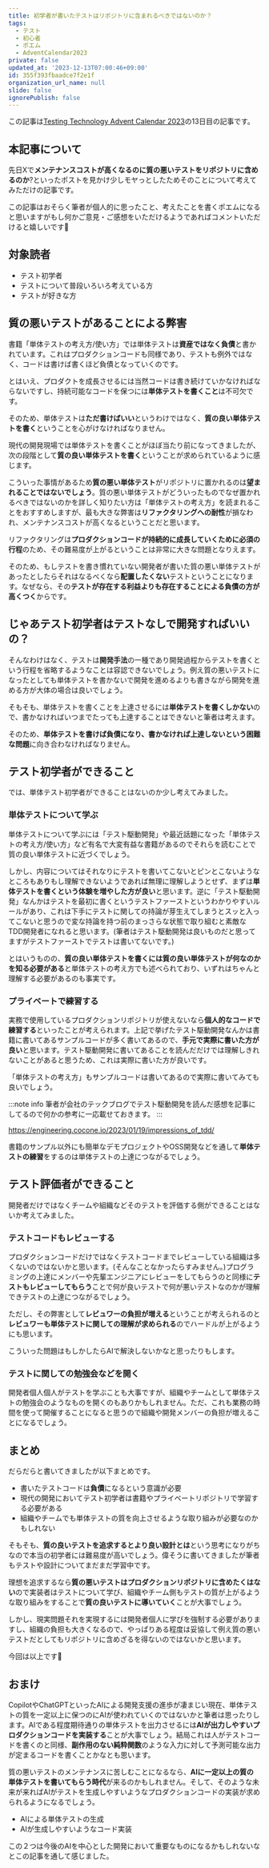 ```yaml
---
title: 初学者が書いたテストはリポジトリに含まれるべきではないのか？
tags:
  - テスト
  - 初心者
  - ポエム
  - AdventCalendar2023
private: false
updated_at: '2023-12-13T07:00:46+09:00'
id: 355f393fbaadce7f2e1f
organization_url_name: null
slide: false
ignorePublish: false
---
```


この記事は[Testing Technology Advent Calendar 2023](https://qiita.com/advent-calendar/2023/testing-tech)の13日目の記事です。

## 本記事について

先日Xで**メンテナンスコストが高くなるのに質の悪いテストをリポジトリに含めるのか**?といったポストを見かけ少しモヤっとしたためそのことについて考えてみただけの記事です。

この記事はおそらく筆者が個人的に思ったこと、考えたことを書くポエムになると思いますがもし何かご意見・ご感想をいただけるようであればコメントいただけると嬉しいです🙌

## 対象読者

- テスト初学者
- テストについて普段いろいろ考えている方
- テストが好きな方

## 質の悪いテストがあることによる弊害

書籍「単体テストの考え方/使い方」では単体テストは**資産ではなく負債**と書かれています。これはプロダクションコードも同様であり、テストも例外ではなく、コードは書けば書くほど負債となっていくのです。

とはいえ、プロダクトを成長させるには当然コードは書き続けていかなければならないですし、持続可能なコードを保つには**単体テストを書くこと**は不可欠です。

そのため、単体テストは**ただ書けばいい**というわけではなく、**質の良い単体テストを書く**ということを心がけなければなりません。

現代の開発現場では単体テストを書くことがほぼ当たり前になってきましたが、次の段階として**質の良い単体テストを書く**ということが求められているように感じます。

こういった事情があるため**質の悪い単体テスト**がリポジトリに置かれるのは**望まれることではないでしょう**。質の悪い単体テストがどういったものでなぜ置かれるべきではないのかを詳しく知りたい方は「単体テストの考え方」を読まれることをおすすめしますが、最も大きな弊害は**リファクタリングへの耐性**が損なわれ、メンテナンスコストが高くなるということだと思います。

リファクタリングは**プロダクションコードが持続的に成長していくために必須の行程**のため、その難易度が上がるということは非常に大きな問題となりえます。

そのため、もしテストを書き慣れていない開発者が書いた質の悪い単体テストがあったとしたらそれはなるべくなら**配置したくない**テストということになります。なぜなら、その**テストが存在する利益よりも存在することによる負債の方が高くつく**からです。

## じゃあテスト初学者はテストなしで開発すればいいの？

そんなわけはなく、テストは**開発手法**の一種であり開発過程からテストを書くという行程を省略するようなことは容認できないでしょう。例え質の悪いテストになったとしても単体テストを書かないで開発を進めるよりも書きながら開発を進める方が大体の場合は良いでしょう。

そもそも、単体テストを書くことを上達させるには**単体テストを書くしかない**ので、書かなければいつまでたっても上達することはできないと筆者は考えます。

そのため、**単体テストを書けば負債になり、書かなければ上達しないという困難な問題**に向き合わなければなりません。

## テスト初学者ができること

では、単体テスト初学者ができることはないのか少し考えてみました。

### 単体テストについて学ぶ

単体テストについて学ぶには「テスト駆動開発」や最近話題になった「単体テストの考え方/使い方」など有名で大変有益な書籍があるのでそれらを読むことで質の良い単体テストに近づくでしょう。

しかし、内容についてはそれなりにテストを書いてこないとピンとこないようなところもありもし理解できないようであれば無理に理解しようとせず、まずは**単体テストを書くという体験を増やした方が良い**と思います。逆に「テスト駆動開発」なんかはテストを最初に書くというテストファーストというわかりやすいルールがあり、これは下手にテストに関しての持論が芽生えてしまうとスッと入ってこないと思うので変な持論を持つ前のまっさらな状態で取り組むと素敵なTDD開発者になれると思います。(筆者はテスト駆動開発は良いものだと思ってますがテストファーストでテストは書いてないです。)

とはいうものの、**質の良い単体テストを書くには質の良い単体テストが何なのかを知る必要がある**と単体テストの考え方でも述べられており、いずれはちゃんと理解する必要があるのも事実です。

### プライベートで練習する

実務で使用しているプロダクションリポジトリが使えないなら**個人的なコードで練習する**といったことが考えられます。上記で挙げたテスト駆動開発なんかは書籍に書いてあるサンプルコードが多く書いてあるので、**手元で実際に書いた方が良い**と思います。テスト駆動開発に書いてあることを読んだだけでは理解しきれないことがあると思うため、これは実際に書いた方が良いです。

「単体テストの考え方」もサンプルコードは書いてあるので実際に書いてみても良いでしょう。

:::note info
筆者が会社のテックブログでテスト駆動開発を読んだ感想を記事にしてるので何かの参考に一応載せておきます。
:::

https://engineering.cocone.io/2023/01/19/impressions_of_tdd/

書籍のサンプル以外にも簡単なデモプロジェクトやOSS開発などを通して**単体テストの練習**をするのは単体テストの上達につながるでしょう。

## テスト評価者ができること

開発者だけではなくチームや組織などそのテストを評価する側ができることはないか考えてみました。

### テストコードもレビューする

プロダクションコードだけではなくテストコードまでレビューしている組織は多くないのではないかと思います。(そんなことなかったらすみません。)プログラミングの上達にメンバーや先輩エンジニアにレビューをしてもらうのと同様に**テストもレビューしてもらう**ことで何が良いテストで何が悪いテストなのかが理解できテストの上達につながるでしょう。

ただし、その弊害として**レビュワーの負担が増える**ということが考えられるのと**レビュワーも単体テストに関しての理解が求められる**のでハードルが上がるようにも思います。

こういった問題はもしかしたらAIで解決しないかなと思ったりもします。

### テストに関しての勉強会などを開く

開発者個人個人がテストを学ぶことも大事ですが、組織やチームとして単体テストの勉強会のようなものを開くのもありかもしれません。ただ、これも業務の時間を使って開催することになると思うので組織や開発メンバーの負担が増えることになるでしょう。

## まとめ

だらだらと書いてきましたが以下まとめです。

- 書いたテストコードは**負債**になるという意識が必要
- 現代の開発においてテスト初学者は書籍やプライベートリポジトリで学習する必要がある
- 組織やチームでも単体テストの質を向上させるような取り組みが必要なのかもしれない

そもそも、**質の良いテストを追求するとより良い設計とは**という思考になりがちなので本当の初学者には難易度が高いでしょう。偉そうに書いてきましたが筆者もテストや設計についてまだまだ学習中です。

理想を追求するなら**質の悪いテストはプロダクションリポジトリに含めたくはない**ので実装者はテストについて学び、組織やチーム側もテストの質が上がるような取り組みをすることで**質の良いテストに導いていく**ことが大事でしょう。

しかし、現実問題それを実現するには開発者個人に学びを強制する必要がありますし、組織の負担も大きくなるので、やっぱりある程度は妥協して例え質の悪いテストだとしてもリポジトリに含めざるを得ないのではないかと思います。

今回は以上です🐼

## おまけ

CopilotやChatGPTといったAIによる開発支援の進歩が凄まじい現在、単体テストの質を一定以上に保つのにAIが使われていくのではないかと筆者は思ったりします。AIである程度期待通りの単体テストを出力させるには**AIが出力しやすいプロダクションコードを実装する**ことが大事でしょう。結局これは人がテストコードを書くのと同様、**副作用のない純粋関数**のような入力に対して予測可能な出力が定まるコードを書くことかなとも思います。

質の悪いテストのメンテナンスに苦しむことになるなら、**AIに一定以上の質の単体テストを書いてもらう時代**が来るのかもしれません。そして、そのような未来が来ればAIがテストを生成しやすいようなプロダクションコードの実装が求められるようになるでしょう。

- AIによる単体テストの生成
- AIが生成しやすいようなコード実装

この２つは今後のAIを中心とした開発において重要なものになるかもしれないなとこの記事を通して感じました。
